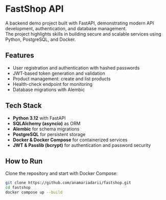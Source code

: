 # FastShop API

A backend demo project built with FastAPI, demonstrating modern API development, authentication, and database management.  
The project highlights skills in building secure and scalable services using Python, PostgreSQL, and Docker.

## Features
- User registration and authentication with hashed passwords  
- JWT-based token generation and validation  
- Product management: create and list products  
- Health-check endpoint for monitoring  
- Database migrations with Alembic  

## Tech Stack
- **Python 3.12** with FastAPI  
- **SQLAlchemy (asyncio)** as ORM  
- **Alembic** for schema migrations  
- **PostgreSQL** for persistent storage  
- **Docker & Docker Compose** for containerized services  
- **JWT & Passlib (bcrypt)** for authentication and password security  

## How to Run
Clone the repository and start with Docker Compose:

```bash
git clone https://github.com/anamariadarii/fastshop.git
cd fastshop
docker compose up --build
